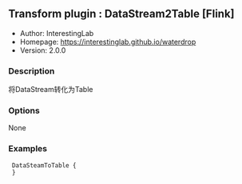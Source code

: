 ## Transform plugin : DataStream2Table [Flink]

* Author: InterestingLab
* Homepage: https://interestinglab.github.io/waterdrop
* Version: 2.0.0

### Description
将DataStream转化为Table

### Options
None

### Examples

```
 DataSteamToTable {
 }
```
